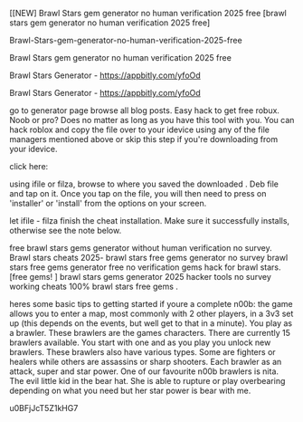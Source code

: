 [[NEW] Brawl Stars gem generator no human verification 2025 free [brawl stars gem generator no human verification 2025 free]

Brawl-Stars-gem-generator-no-human-verification-2025-free

Brawl Stars gem generator no human verification 2025 free

Brawl Stars Generator - https://appbitly.com/yfoOd

Brawl Stars Generator - https://appbitly.com/yfoOd

go to generator page browse all blog posts. Easy hack to get free robux. Noob or pro? Does no matter as long as you have this tool with you. You can hack roblox and copy the file over to your idevice using any of the file managers mentioned above or skip this step if you're downloading from your idevice.

click here:

using ifile or filza, browse to where you saved the downloaded . Deb file and tap on it. Once you tap on the file, you will then need to press on 'installer' or 'install' from the options on your screen.

let ifile - filza finish the cheat installation. Make sure it successfully installs, otherwise see the note below.

free brawl stars gems generator without human verification no survey. Brawl stars cheats 2025- brawl stars free gems generator no survey brawl stars free gems generator free no verification gems hack for brawl stars. [free gems! ] brawl stars gems generator 2025 hacker tools no survey working cheats 100% brawl stars free gems .

heres some basic tips to getting started if youre a complete n00b: the game allows you to enter a map, most commonly with 2 other players, in a 3v3 set up (this depends on the events, but well get to that in a minute). You play as a brawler. These brawlers are the games characters. There are currently 15 brawlers available. You start with one and as you play you unlock new brawlers. These brawlers also have various types. Some are fighters or healers while others are assassins or sharp shooters. Each brawler as an attack, super and star power. One of our favourite n00b brawlers is nita. The evil little kid in the bear hat. She is able to rupture or play overbearing depending on what you need but her star power is bear with me.

u0BFjJcT5Z1kHG7


